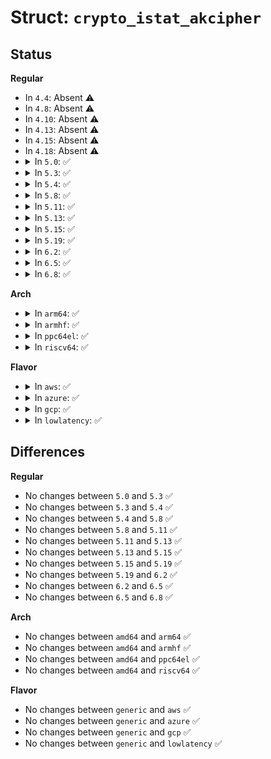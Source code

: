# Struct: <code>crypto_istat_akcipher</code>

## Status
<b>Regular</b>
<ul>
<li>
In <code>4.4</code>: Absent ⚠️
</li>
<li>
In <code>4.8</code>: Absent ⚠️
</li>
<li>
In <code>4.10</code>: Absent ⚠️
</li>
<li>
In <code>4.13</code>: Absent ⚠️
</li>
<li>
In <code>4.15</code>: Absent ⚠️
</li>
<li>
In <code>4.18</code>: Absent ⚠️
</li>
<li>
<details>
<summary>In <code>5.0</code>: ✅</summary>

```c
struct crypto_istat_akcipher {
    atomic64_t encrypt_cnt;
    atomic64_t encrypt_tlen;
    atomic64_t decrypt_cnt;
    atomic64_t decrypt_tlen;
    atomic64_t verify_cnt;
    atomic64_t sign_cnt;
    atomic64_t err_cnt;
};
```
</details>
</li>
<li>
<details>
<summary>In <code>5.3</code>: ✅</summary>

```c
struct crypto_istat_akcipher {
    atomic64_t encrypt_cnt;
    atomic64_t encrypt_tlen;
    atomic64_t decrypt_cnt;
    atomic64_t decrypt_tlen;
    atomic64_t verify_cnt;
    atomic64_t sign_cnt;
    atomic64_t err_cnt;
};
```
</details>
</li>
<li>
<details>
<summary>In <code>5.4</code>: ✅</summary>

```c
struct crypto_istat_akcipher {
    atomic64_t encrypt_cnt;
    atomic64_t encrypt_tlen;
    atomic64_t decrypt_cnt;
    atomic64_t decrypt_tlen;
    atomic64_t verify_cnt;
    atomic64_t sign_cnt;
    atomic64_t err_cnt;
};
```
</details>
</li>
<li>
<details>
<summary>In <code>5.8</code>: ✅</summary>

```c
struct crypto_istat_akcipher {
    atomic64_t encrypt_cnt;
    atomic64_t encrypt_tlen;
    atomic64_t decrypt_cnt;
    atomic64_t decrypt_tlen;
    atomic64_t verify_cnt;
    atomic64_t sign_cnt;
    atomic64_t err_cnt;
};
```
</details>
</li>
<li>
<details>
<summary>In <code>5.11</code>: ✅</summary>

```c
struct crypto_istat_akcipher {
    atomic64_t encrypt_cnt;
    atomic64_t encrypt_tlen;
    atomic64_t decrypt_cnt;
    atomic64_t decrypt_tlen;
    atomic64_t verify_cnt;
    atomic64_t sign_cnt;
    atomic64_t err_cnt;
};
```
</details>
</li>
<li>
<details>
<summary>In <code>5.13</code>: ✅</summary>

```c
struct crypto_istat_akcipher {
    atomic64_t encrypt_cnt;
    atomic64_t encrypt_tlen;
    atomic64_t decrypt_cnt;
    atomic64_t decrypt_tlen;
    atomic64_t verify_cnt;
    atomic64_t sign_cnt;
    atomic64_t err_cnt;
};
```
</details>
</li>
<li>
<details>
<summary>In <code>5.15</code>: ✅</summary>

```c
struct crypto_istat_akcipher {
    atomic64_t encrypt_cnt;
    atomic64_t encrypt_tlen;
    atomic64_t decrypt_cnt;
    atomic64_t decrypt_tlen;
    atomic64_t verify_cnt;
    atomic64_t sign_cnt;
    atomic64_t err_cnt;
};
```
</details>
</li>
<li>
<details>
<summary>In <code>5.19</code>: ✅</summary>

```c
struct crypto_istat_akcipher {
    atomic64_t encrypt_cnt;
    atomic64_t encrypt_tlen;
    atomic64_t decrypt_cnt;
    atomic64_t decrypt_tlen;
    atomic64_t verify_cnt;
    atomic64_t sign_cnt;
    atomic64_t err_cnt;
};
```
</details>
</li>
<li>
<details>
<summary>In <code>6.2</code>: ✅</summary>

```c
struct crypto_istat_akcipher {
    atomic64_t encrypt_cnt;
    atomic64_t encrypt_tlen;
    atomic64_t decrypt_cnt;
    atomic64_t decrypt_tlen;
    atomic64_t verify_cnt;
    atomic64_t sign_cnt;
    atomic64_t err_cnt;
};
```
</details>
</li>
<li>
<details>
<summary>In <code>6.5</code>: ✅</summary>

```c
struct crypto_istat_akcipher {
    atomic64_t encrypt_cnt;
    atomic64_t encrypt_tlen;
    atomic64_t decrypt_cnt;
    atomic64_t decrypt_tlen;
    atomic64_t verify_cnt;
    atomic64_t sign_cnt;
    atomic64_t err_cnt;
};
```
</details>
</li>
<li>
<details>
<summary>In <code>6.8</code>: ✅</summary>

```c
struct crypto_istat_akcipher {
    atomic64_t encrypt_cnt;
    atomic64_t encrypt_tlen;
    atomic64_t decrypt_cnt;
    atomic64_t decrypt_tlen;
    atomic64_t verify_cnt;
    atomic64_t sign_cnt;
    atomic64_t err_cnt;
};
```
</details>
</li>
</ul>
<b>Arch</b>
<ul>
<li>
<details>
<summary>In <code>arm64</code>: ✅</summary>

```c
struct crypto_istat_akcipher {
    atomic64_t encrypt_cnt;
    atomic64_t encrypt_tlen;
    atomic64_t decrypt_cnt;
    atomic64_t decrypt_tlen;
    atomic64_t verify_cnt;
    atomic64_t sign_cnt;
    atomic64_t err_cnt;
};
```
</details>
</li>
<li>
<details>
<summary>In <code>armhf</code>: ✅</summary>

```c
struct crypto_istat_akcipher {
    atomic64_t encrypt_cnt;
    atomic64_t encrypt_tlen;
    atomic64_t decrypt_cnt;
    atomic64_t decrypt_tlen;
    atomic64_t verify_cnt;
    atomic64_t sign_cnt;
    atomic64_t err_cnt;
};
```
</details>
</li>
<li>
<details>
<summary>In <code>ppc64el</code>: ✅</summary>

```c
struct crypto_istat_akcipher {
    atomic64_t encrypt_cnt;
    atomic64_t encrypt_tlen;
    atomic64_t decrypt_cnt;
    atomic64_t decrypt_tlen;
    atomic64_t verify_cnt;
    atomic64_t sign_cnt;
    atomic64_t err_cnt;
};
```
</details>
</li>
<li>
<details>
<summary>In <code>riscv64</code>: ✅</summary>

```c
struct crypto_istat_akcipher {
    atomic64_t encrypt_cnt;
    atomic64_t encrypt_tlen;
    atomic64_t decrypt_cnt;
    atomic64_t decrypt_tlen;
    atomic64_t verify_cnt;
    atomic64_t sign_cnt;
    atomic64_t err_cnt;
};
```
</details>
</li>
</ul>
<b>Flavor</b>
<ul>
<li>
<details>
<summary>In <code>aws</code>: ✅</summary>

```c
struct crypto_istat_akcipher {
    atomic64_t encrypt_cnt;
    atomic64_t encrypt_tlen;
    atomic64_t decrypt_cnt;
    atomic64_t decrypt_tlen;
    atomic64_t verify_cnt;
    atomic64_t sign_cnt;
    atomic64_t err_cnt;
};
```
</details>
</li>
<li>
<details>
<summary>In <code>azure</code>: ✅</summary>

```c
struct crypto_istat_akcipher {
    atomic64_t encrypt_cnt;
    atomic64_t encrypt_tlen;
    atomic64_t decrypt_cnt;
    atomic64_t decrypt_tlen;
    atomic64_t verify_cnt;
    atomic64_t sign_cnt;
    atomic64_t err_cnt;
};
```
</details>
</li>
<li>
<details>
<summary>In <code>gcp</code>: ✅</summary>

```c
struct crypto_istat_akcipher {
    atomic64_t encrypt_cnt;
    atomic64_t encrypt_tlen;
    atomic64_t decrypt_cnt;
    atomic64_t decrypt_tlen;
    atomic64_t verify_cnt;
    atomic64_t sign_cnt;
    atomic64_t err_cnt;
};
```
</details>
</li>
<li>
<details>
<summary>In <code>lowlatency</code>: ✅</summary>

```c
struct crypto_istat_akcipher {
    atomic64_t encrypt_cnt;
    atomic64_t encrypt_tlen;
    atomic64_t decrypt_cnt;
    atomic64_t decrypt_tlen;
    atomic64_t verify_cnt;
    atomic64_t sign_cnt;
    atomic64_t err_cnt;
};
```
</details>
</li>
</ul>

## Differences
<b>Regular</b>
<ul>
<li>
No changes between <code>5.0</code> and <code>5.3</code> ✅
</li>
<li>
No changes between <code>5.3</code> and <code>5.4</code> ✅
</li>
<li>
No changes between <code>5.4</code> and <code>5.8</code> ✅
</li>
<li>
No changes between <code>5.8</code> and <code>5.11</code> ✅
</li>
<li>
No changes between <code>5.11</code> and <code>5.13</code> ✅
</li>
<li>
No changes between <code>5.13</code> and <code>5.15</code> ✅
</li>
<li>
No changes between <code>5.15</code> and <code>5.19</code> ✅
</li>
<li>
No changes between <code>5.19</code> and <code>6.2</code> ✅
</li>
<li>
No changes between <code>6.2</code> and <code>6.5</code> ✅
</li>
<li>
No changes between <code>6.5</code> and <code>6.8</code> ✅
</li>
</ul>
<b>Arch</b>
<ul>
<li>
No changes between <code>amd64</code> and <code>arm64</code> ✅
</li>
<li>
No changes between <code>amd64</code> and <code>armhf</code> ✅
</li>
<li>
No changes between <code>amd64</code> and <code>ppc64el</code> ✅
</li>
<li>
No changes between <code>amd64</code> and <code>riscv64</code> ✅
</li>
</ul>
<b>Flavor</b>
<ul>
<li>
No changes between <code>generic</code> and <code>aws</code> ✅
</li>
<li>
No changes between <code>generic</code> and <code>azure</code> ✅
</li>
<li>
No changes between <code>generic</code> and <code>gcp</code> ✅
</li>
<li>
No changes between <code>generic</code> and <code>lowlatency</code> ✅
</li>
</ul>
